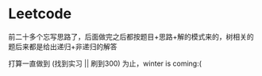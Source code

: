 # Leetcode

前二十多个忘写思路了，后面做完之后都按题目+思路+解的模式来的，树相关的题后来都是给出递归+非递归的解答

打算一直做到 (找到实习 || 刷到300) 为止，winter is coming:(
